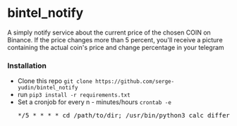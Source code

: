 # bintel_notify

A simply notify service about the current price  of the chosen COIN on Binance. If the price changes more than 5 percent, you'll receive a picture containing the actual coin's  price and change percentage in your telegram

<h3>Installation</h3>
<ul>
  <li>Clone this repo <code>git clone https://github.com/serge-yudin/bintel_notify</code>
  <li>run <code>pip3 install -r requirements.txt</code>
  <li>Set a cronjob for every n - minutes/hours <code>crontab -e</code>
  <pre>*/5 * * * * cd /path/to/dir; /usr/bin/python3 calc_difference.py >> /path/to/log-file.txt 2>&1</pre>
</ul>
